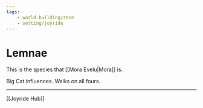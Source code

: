 ```yaml
---
tags:
    - world-building/race 
    - setting/joyride
---
```

# Lemnae

This is the species that [[Mora Evelu|Mora]] is.

Big Cat influences. Walks on all fours.

---
[[Joyride Hub]]